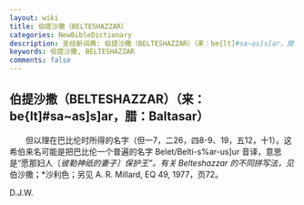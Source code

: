 ```yaml
---
layout: wiki
title: 伯提沙撒（BELTESHAZZAR）
categories: NewBibleDictionary
description: 圣经新词典: 伯提沙撒（BELTESHAZZAR）（来：be{lt]#sa~as]s]ar，腊：Baltasar）
keywords: 伯提沙撒, BELTESHAZZAR
comments: false
---
```


## 伯提沙撒（BELTESHAZZAR）（来：be{lt]#sa~as]s]ar，腊：Baltasar）

　　但以理在巴比伦时所得的名字（但一7，二26，四8-9、19，五12，十1）。这希伯来名可能是把巴比伦一个普遍的名字 Belet/Belti-s%ar-us]ur 音译，意思是“愿那妇人〔*彼勒神祇的妻子〕保护王”。有关 Belteshazzar 的不同拼写法，见*伯沙撒；*沙利色；另见 A. R. Millard, EQ 49, 1977，页72。

D.J.W.






